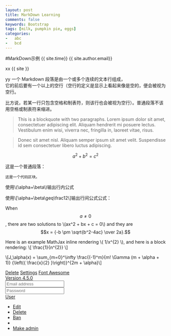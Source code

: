 ```yaml
---
layout: post
title: MarkDown Learning
comments: false
keywords: Bootstrap
tags: [milk, pumpkin pie, eggs]
categories: 
-   abc
-   bcd
---
```

#MarkDown示例
{{ site.time}}
{{ site.author.email}}

xx
{{ site }}

yy
一个 Markdown 段落是由一个或多个连续的文本行组成，   
它的前后要有一个以上的空行（空行的定义是显示上看起来像是空的，便会被视为空行。

比方说，若某一行只包含空格和制表符，则该行也会被视为空行）。普通段落不该用空格或制表符来缩进。

> This is a blockquote with two paragraphs. Lorem ipsum dolor sit amet,
consectetuer adipiscing elit. Aliquam hendrerit mi posuere lectus.
Vestibulum enim wisi, viverra nec, fringilla in, laoreet vitae, risus.

> Donec sit amet nisl. Aliquam semper ipsum sit amet velit. Suspendisse
id sem consectetuer libero luctus adipiscing.



$$a^2 + b^2 = c^2$$


这是一个普通段落：

    这是一个代码区块。

使用\\(\alpha+\beta\\)输出行内公式

使用\\[\alpha+\beta\geq\frac12\\]输出行间公式公式：

When $$a \ne 0$$, there are two solutions to \\(ax^2 + bx + c = 0\\) and they are
$$x = {-b \pm \sqrt{b^2-4ac} \over 2a}.$$

Here is an example MathJax inline rendering \\( 1/x^{2} \\), and here is a block rendering: 
\\[ \frac{1}{n^{2}} \\]

\\[J_\alpha(x) = \sum_{m=0}^\infty \frac{(-1)^m}{m! \Gamma (m + \alpha + 1)} {\left({ \frac{x}{2} }\right)}^{2m + \alpha}\\]

<a class="btn btn-danger" href="#">
  <i class="fa fa-trash-o fa-lg"></i> Delete</a>
<a class="btn btn-default btn-sm" href="#">
  <i class="fa fa-cog"></i> Settings</a>

<a class="btn btn-lg btn-success" href="#">
  <i class="fa fa-flag fa-2x pull-left"></i> Font Awesome<br>Version 4.5.0</a>

<div class="btn-group">
  <a class="btn btn-default" href="#"><i class="fa fa-align-left"></i></a>
  <a class="btn btn-default" href="#"><i class="fa fa-align-center"></i></a>
  <a class="btn btn-default" href="#"><i class="fa fa-align-right"></i></a>
  <a class="btn btn-default" href="#"><i class="fa fa-align-justify"></i></a>
</div>

<div class="input-group margin-bottom-sm">
  <span class="input-group-addon"><i class="fa fa-envelope-o fa-fw"></i></span>
  <input class="form-control" type="text" placeholder="Email address">
</div>
<div class="input-group">
  <span class="input-group-addon"><i class="fa fa-key fa-fw"></i></span>
  <input class="form-control" type="password" placeholder="Password">
</div>

<div class="btn-group open">
  <a class="btn btn-primary" href="#"><i class="fa fa-user fa-fw"></i> User</a>
  <a class="btn btn-primary dropdown-toggle" data-toggle="dropdown" href="#">
    <span class="fa fa-caret-down"></span></a>
  <ul class="dropdown-menu">
    <li><a href="#"><i class="fa fa-pencil fa-fw"></i> Edit</a></li>
    <li><a href="#"><i class="fa fa-trash-o fa-fw"></i> Delete</a></li>
    <li><a href="#"><i class="fa fa-ban fa-fw"></i> Ban</a></li>
    <li class="divider"></li>
    <li><a href="#"><i class="i"></i> Make admin</a></li>
  </ul>
</div>
